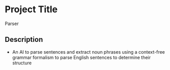# Project Title

Parser

## Description

* An AI to parse sentences and extract noun phrases using a context-free grammar formalism to parse English sentences to determine their structure

